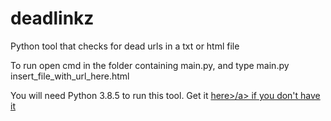 # deadlinkz
Python tool that checks for dead urls in a txt or html file

To run open cmd in the folder containing main.py, and type main.py insert_file_with_url_here.html

You will need Python 3.8.5 to run this tool. Get it <a href="https://www.python.org/downloads/">here>/a> if you don't have it
